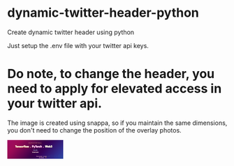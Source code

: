 # dynamic-twitter-header-python
Create dynamic twitter header using python

Just setup the .env file with your twitter api keys. 

# Do note, to change the header, you need to apply for elevated access in your twitter api.

The image is created using snappa, so if you maintain the same dimensions, you don't need to change the position of the overlay photos.


<img src="https://github.com/Rajathbharadwaj/dynamic-twitter-header-python/blob/master/twitter-banner.png" width="128"/>

